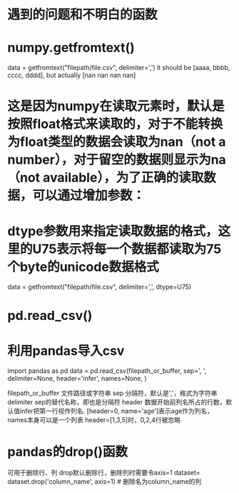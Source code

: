 # 遇到的问题和不明白的函数

# numpy.getfromtext()

data = getfromtext("filepath/file.csv", delimiter=',')
it should be [aaaa, bbbb, cccc, dddd], but actually [nan nan nan nan] 
    
# 这是因为numpy在读取元素时，默认是按照float格式来读取的，对于不能转换为float类型的数据会读取为nan（not a number），对于留空的数据则显示为na（not available），为了正确的读取数据，可以通过增加参数：
# dtype参数用来指定读取数据的格式，这里的U75表示将每一个数据都读取为75个byte的unicode数据格式
data = getfromtext("filepath/file.csv", delimiter=',', dtype=U75)


# pd.read_csv() 
# 利用pandas导入csv

import pandas as pd
data = pd.read_csv(filepath_or_buffer, sep=', ', delimiter=None, header='infer', names=None, )

filepath_or_buffer  文件路径或字符串
sep 分隔符，默认是','，格式为字符串
delimiter sep的替代名称，即也是分隔符
header 数据开始前列名所占的行数，默认值infer把第一行视作列名. 
[header=0, name='age']表示age作为列名，names本身可以是一个列表
header=[1,3,5]时，0,2,4行被忽略

# pandas的drop()函数
可用于删除行、列
drop默认删除行，删除列时需要令axis=1
dataset= dataset.drop('column_name', axis=1) # 删除名为column_name的列
